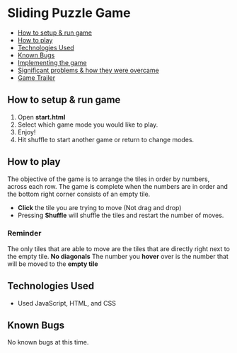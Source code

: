 # Sliding Puzzle Game

- [How to setup & run game](#How-to-setup-&-run-game)
- [How to play](#How-to-play)
- [Technologies Used](#Technologies-Used)
- [Known Bugs](#Known-Bugs)
- [Implementing the game](#Implementing-the-game)
- [Significant problems & how they were overcame](#Significant-problems-&-how-they-were-overcame)
- [Game Trailer](#Game-Trailer)

## How to setup & run game
1. Open **start.html**
1. Select which game mode you would like to play.
1. Enjoy!
1. Hit shuffle to start another game or return to change modes.


## How to play

The objective of the game is to arrange the tiles in order by numbers, across each row.
The game is complete when the numbers are in order and the bottom right corner consists of an empty tile.
- **Click** the tile you are trying to move (Not drag and drop)
- Pressing **Shuffle** will shuffle the tiles and restart the number of moves.

### Reminder

The only tiles that are able to move are the tiles that are directly right next to the empty tile. **No diagonals**
The number you **hover** over is the number that will be moved to the **empty tile**


## Technologies Used
- Used JavaScript, HTML, and CSS

## Known Bugs
No known bugs at this time.